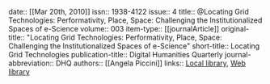 date:: [[Mar 20th, 2010]]
issn:: 1938-4122
issue:: 4
title:: @Locating Grid Technologies: Performativity, Place, Space: Challenging the Institutionalized Spaces of e-Science
volume:: 003
item-type:: [[journalArticle]]
original-title:: "Locating Grid Technologies: Performativity, Place, Space: Challenging the Institutionalized Spaces of e-Science"
short-title:: Locating Grid Technologies
publication-title:: Digital Humanities Quarterly
journal-abbreviation:: DHQ
authors:: [[Angela Piccini]]
links:: [Local library](zotero://select/groups/2386895/items/XYUY4ZSN), [Web library](https://www.zotero.org/groups/2386895/items/XYUY4ZSN)
